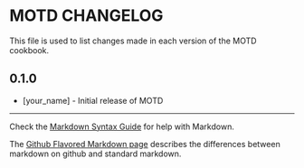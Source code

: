 MOTD CHANGELOG
==============

This file is used to list changes made in each version of the MOTD cookbook.

0.1.0
-----
- [your_name] - Initial release of MOTD

- - -
Check the [Markdown Syntax Guide](http://daringfireball.net/projects/markdown/syntax) for help with Markdown.

The [Github Flavored Markdown page](http://github.github.com/github-flavored-markdown/) describes the differences between markdown on github and standard markdown.
